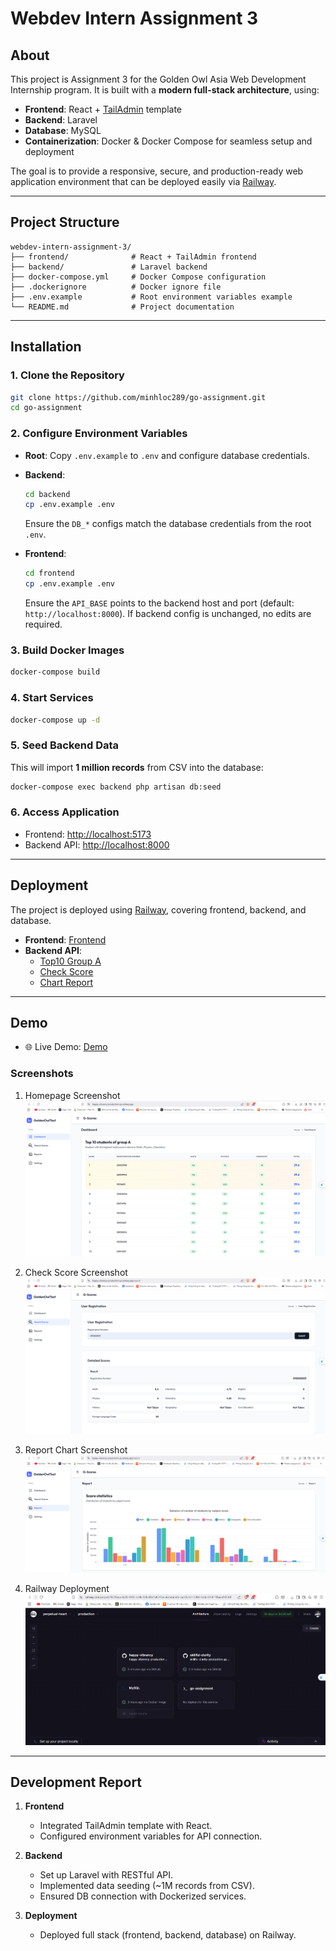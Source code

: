 # Webdev Intern Assignment 3

## About

This project is Assignment 3 for the Golden Owl Asia Web Development Internship program.
It is built with a **modern full-stack architecture**, using:

* **Frontend**: React + [TailAdmin](https://tailadmin.com/) template
* **Backend**: Laravel
* **Database**: MySQL
* **Containerization**: Docker & Docker Compose for seamless setup and deployment

The goal is to provide a responsive, secure, and production-ready web application environment that can be deployed easily via [Railway](https://railway.com/).

---

## Project Structure

```
webdev-intern-assignment-3/
├── frontend/              # React + TailAdmin frontend
├── backend/               # Laravel backend
├── docker-compose.yml     # Docker Compose configuration
├── .dockerignore          # Docker ignore file
├── .env.example           # Root environment variables example
└── README.md              # Project documentation
```

---

## Installation

### 1. Clone the Repository

```bash
git clone https://github.com/minhloc289/go-assignment.git
cd go-assignment
```

### 2. Configure Environment Variables

* **Root**:
  Copy `.env.example` to `.env` and configure database credentials.

* **Backend**:

  ```bash
  cd backend
  cp .env.example .env
  ```

  Ensure the `DB_*` configs match the database credentials from the root `.env`.

* **Frontend**:

  ```bash
  cd frontend
  cp .env.example .env
  ```

  Ensure the `API_BASE` points to the backend host and port (default: `http://localhost:8000`).
  If backend config is unchanged, no edits are required.

### 3. Build Docker Images

```bash
docker-compose build
```

### 4. Start Services

```bash
docker-compose up -d
```

### 5. Seed Backend Data

This will import **1 million records** from CSV into the database:

```bash
docker-compose exec backend php artisan db:seed
```

### 6. Access Application

* Frontend: [http://localhost:5173](http://localhost:5173)
* Backend API: [http://localhost:8000](http://localhost:8000)

---

## Deployment

The project is deployed using [Railway](https://railway.com/), covering frontend, backend, and database.

* **Frontend**: [Frontend](https://happy-vibrancy-production.up.railway.app/)
* **Backend API**: 
  - [Top10 Group A](https://skillful-clarity-production.up.railway.app/api/top10-group-a)
  - [Check Score](https://skillful-clarity-production.up.railway.app/api/check-score)
  - [Chart Report](https://skillful-clarity-production.up.railway.app/api/report)
---

## Demo

- 🌐 Live Demo: [Demo](https://drive.google.com/drive/folders/1Io7C7YIykrLI60iwpKZIAtm6M038Eiw0)

### Screenshots

1. Homepage Screenshot
![Homepage Screenshot](https://github.com/minhloc289/go-assignment/blob/main/pictures/Homepage.png)

2. Check Score Screenshot
![Check Score Screenshot](https://github.com/minhloc289/go-assignment/blob/main/pictures/CheckScore.png)

3. Report Chart Screenshot
![Report Chart Screenshot](https://github.com/minhloc289/go-assignment/blob/main/pictures/Report.png)

4. Railway Deployment
![Railway Deployment](https://github.com/minhloc289/go-assignment/blob/main/pictures/DeploymenScreenshot.png)
---

## Development Report

1. **Frontend**
   - Integrated TailAdmin template with React.
   - Configured environment variables for API connection.

2. **Backend**
   - Set up Laravel with RESTful API.
   - Implemented data seeding (~1M records from CSV).
   - Ensured DB connection with Dockerized services.

3. **Deployment**
   - Deployed full stack (frontend, backend, database) on Railway.
